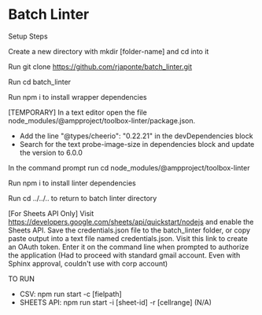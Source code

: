 # Batch Linter
Setup Steps

Create a new directory with mkdir [folder-name] and cd into it

Run git clone https://github.com/rjaponte/batch_linter.git 

Run cd batch_linter

Run npm i to install wrapper dependencies

[TEMPORARY] In a text editor open the file node_modules/@ampproject/toolbox-linter/package.json.
- Add the line  "@types/cheerio": "0.22.21" in the devDependencies block
- Search for the text probe-image-size in dependencies block and update the version to 6.0.0

In the command prompt run cd node_modules/@ampproject/toolbox-linter 

Run npm i to install linter dependencies

Run cd ../../.. to return to batch linter directory


[For Sheets API Only]
Visit https://developers.google.com/sheets/api/quickstart/nodejs and enable the Sheets API. Save the credentials.json file to the batch_linter folder, or copy paste output into a text file named credentials.json.
Visit this link to create an OAuth token. Enter it on the command line when prompted to authorize the application (Had to proceed with standard gmail account. Even with Sphinx approval, couldn't use with corp account)

TO RUN
- CSV: npm run start -c [fielpath]
- SHEETS API: npm run start -i [sheet-id] -r [cellrange] (N/A)
